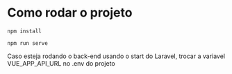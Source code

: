 # Como rodar o projeto
```
npm install
```

```
npm run serve
```
Caso esteja rodando o back-end usando o start do Laravel, trocar a variavel VUE_APP_API_URL no .env do projeto
